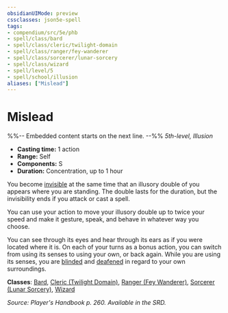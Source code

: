 ```yaml
---
obsidianUIMode: preview
cssclasses: json5e-spell
tags:
- compendium/src/5e/phb
- spell/class/bard
- spell/class/cleric/twilight-domain
- spell/class/ranger/fey-wanderer
- spell/class/sorcerer/lunar-sorcery
- spell/class/wizard
- spell/level/5
- spell/school/illusion
aliases: ["Mislead"]
---
```

# Mislead
%%-- Embedded content starts on the next line. --%%
*5th-level, Illusion*  

- **Casting time:** 1 action
- **Range:** Self
- **Components:** S
- **Duration:** Concentration, up to 1 hour

You become [invisible](/Systems/5e/rules/conditions.md#invisible) at the same time that an illusory double of you appears where you are standing. The double lasts for the duration, but the invisibility ends if you attack or cast a spell.

You can use your action to move your illusory double up to twice your speed and make it gesture, speak, and behave in whatever way you choose.

You can see through its eyes and hear through its ears as if you were located where it is. On each of your turns as a bonus action, you can switch from using its senses to using your own, or back again. While you are using its senses, you are [blinded](/Systems/5e/rules/conditions.md#blinded) and [deafened](/Systems/5e/rules/conditions.md#deafened) in regard to your own surroundings.

**Classes**: [Bard](/Systems/5e/classes/bard.md), [Cleric (Twilight Domain)](/Systems/5e/classes/cleric-twilight-domain-tce.md), [Ranger (Fey Wanderer)](/Systems/5e/classes/ranger-fey-wanderer-tce.md), [Sorcerer (Lunar Sorcery)](/Systems/5e/classes/sorcerer-lunar-sorcery-dsotdq.md), [Wizard](/Systems/5e/classes/wizard.md)

*Source: Player's Handbook p. 260. Available in the SRD.*